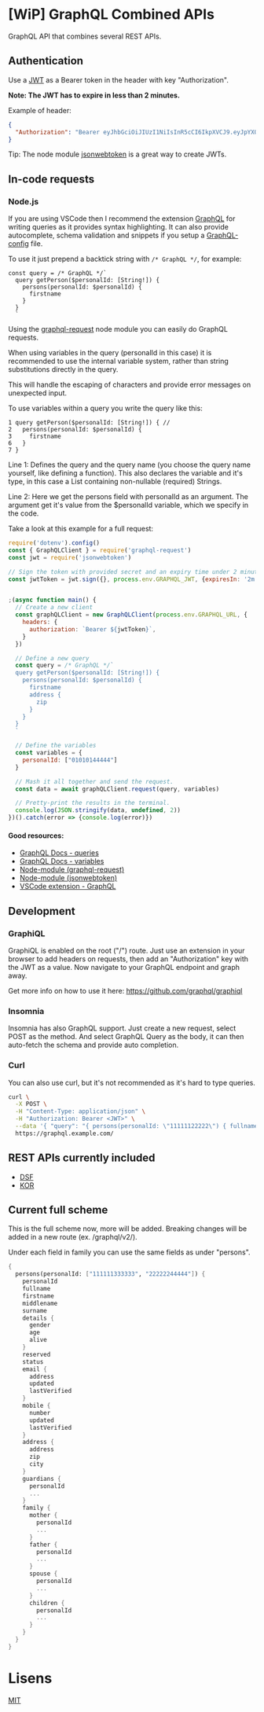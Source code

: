 # [WiP] GraphQL Combined APIs
GraphQL API that combines several REST APIs.

## Authentication
Use a [JWT](https://jwt.io/) as a Bearer token in the header with key "Authorization".

**Note: The JWT has to expire in less than 2 minutes.**

Example of header:
``` json
{
  "Authorization": "Bearer eyJhbGciOiJIUzI1NiIsInR5cCI6IkpXVCJ9.eyJpYXQiOjE1NTU0MjI2OTAsImV4cCI6MTU1NTQyMjgxMH0.Ts0xn2AF0cWVsAsvlClRU0zlL_lwPvm7lNpGu0hFlZk"
}
```

Tip: The node module [jsonwebtoken](https://www.npmjs.com/package/jsonwebtoken) is a great way to create JWTs.

## In-code requests
### Node.js
If you are using VSCode then I recommend the extension [GraphQL](https://marketplace.visualstudio.com/items?itemName=Prisma.vscode-graphql) for writing queries as it provides syntax highlighting. It can also provide autocomplete, schema validation and snippets if you setup a [GraphQL-config](https://github.com/prisma/graphql-config) file.

To use it just prepend a backtick string with `/* GraphQL */`, for example:

```graph
const query = /* GraphQL */`
  query getPerson($personalId: [String!]) {
    persons(personalId: $personalId) {
      firstname
    }
  }
  `
```

Using the [graphql-request](https://www.npmjs.com/package/graphql-request) node module you can easily do GraphQL requests.

When using variables in the query (personalId in this case) it is recommended to use the internal variable system, rather than string substitutions directly in the query.

This will handle the escaping of characters and provide error messages on unexpected input.

To use variables within a query you write the query like this:
```graph
1 query getPerson($personalId: [String!]) { // 
2   persons(personalId: $personalId) {
3     firstname
6   }
7 }
```

Line 1: Defines the query and the query name (you choose the query name yourself, like defining a function).
This also declares the variable and it's type, in this case a List containing non-nullable (required) Strings.

Line 2: Here we get the persons field with personalId as an argument.
The argument get it's value from the $personalId variable, which we specify in the code.


Take a look at this example for a full request:

```js
require('dotenv').config()
const { GraphQLClient } = require('graphql-request')
const jwt = require('jsonwebtoken')

// Sign the token with provided secret and an expiry time under 2 minutes
const jwtToken = jwt.sign({}, process.env.GRAPHQL_JWT, {expiresIn: '2m'})


;(async function main() {
  // Create a new client
  const graphQLClient = new GraphQLClient(process.env.GRAPHQL_URL, {
    headers: {
      authorization: `Bearer ${jwtToken}`,
    }
  })

  // Define a new query
  const query = /* GraphQL */`
  query getPerson($personalId: [String!]) {
    persons(personalId: $personalId) {
      firstname
      address {
        zip
      }
    }
  }
  `

  // Define the variables
  const variables = {
    personalId: ["01010144444"]
  }

  // Mash it all together and send the request.
  const data = await graphQLClient.request(query, variables)

  // Pretty-print the results in the terminal.
  console.log(JSON.stringify(data, undefined, 2))
})().catch(error => {console.log(error)})
```

#### Good resources:
- [GraphQL Docs - queries](https://graphql.org/learn/queries/)
- [GraphQL Docs - variables](https://graphql.org/learn/queries/#variables)
- [Node-module (graphql-request)](https://www.npmjs.com/package/graphql-request)
- [Node-module (jsonwebtoken)](https://www.npmjs.com/package/jsonwebtoken)
- [VSCode extension - GraphQL](https://marketplace.visualstudio.com/items?itemName=Prisma.vscode-graphql)

## Development
### GraphiQL
GraphiQL is enabled on the root ("/") route.
Just use an extension in your browser to add headers on requests, then add an "Authorization" key with the JWT as a value.
Now navigate to your GraphQL endpoint and graph away.

Get more info on how to use it here: https://github.com/graphql/graphiql

### Insomnia
Insomnia has also GraphQL support.
Just create a new request, select POST as the method.
And select GraphQL Query as the body, it can then auto-fetch the schema and provide auto completion.

### Curl
You can also use curl, but it's not recommended as it's hard to type queries.
```bash
curl \
  -X POST \
  -H "Content-Type: application/json" \
  -H "Authorization: Bearer <JWT>" \
  --data '{ "query": "{ persons(personalId: \"11111122222\") { fullname } }" }' \
  https://graphql.example.com/
```

## REST APIs currently included
- [DSF](https://www.infotorg.no/tjenester/det-sentrale-folkeregister)
- [KOR](https://difi.github.io/idporten-oidc-dokumentasjon/index.html)

## Current full scheme
This is the full scheme now, more will be added.
Breaking changes will be added in a new route (ex. /graphql/v2/).

Under each field in family you can use the same fields as under "persons".


``` scheme
{
  persons(personalId: ["111111333333", "22222244444"]) {
    personalId
    fullname
    firstname
    middlename
    surname
    details {
      gender
      age
      alive
    }
    reserved
    status
    email {
      address
      updated
      lastVerified
    }
    mobile {
      number
      updated
      lastVerified
    }
    address {
      address
      zip
      city
    }
    guardians {
      personalId
      ...
    }
    family {
      mother {
        personalId
        ...
      }
      father {
        personalId
        ...
      }
      spouse {
        personalId
        ...
      }
      children {
        personalId
        ...
      }
    }
  }
}
```

# Lisens

[MIT](LICENSE)